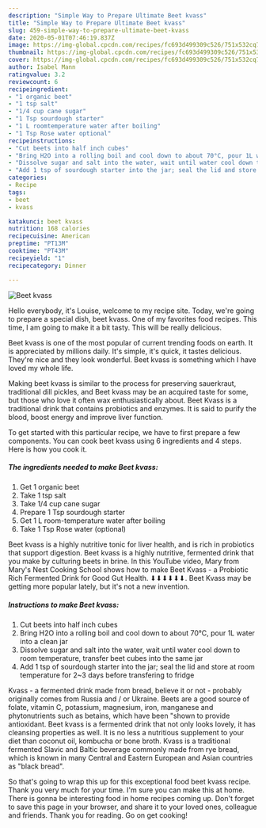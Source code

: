 ```yaml
---
description: "Simple Way to Prepare Ultimate Beet kvass"
title: "Simple Way to Prepare Ultimate Beet kvass"
slug: 459-simple-way-to-prepare-ultimate-beet-kvass
date: 2020-05-01T07:46:19.837Z
image: https://img-global.cpcdn.com/recipes/fc693d499309c526/751x532cq70/beet-kvass-recipe-main-photo.jpg
thumbnail: https://img-global.cpcdn.com/recipes/fc693d499309c526/751x532cq70/beet-kvass-recipe-main-photo.jpg
cover: https://img-global.cpcdn.com/recipes/fc693d499309c526/751x532cq70/beet-kvass-recipe-main-photo.jpg
author: Isabel Mann
ratingvalue: 3.2
reviewcount: 6
recipeingredient:
- "1 organic beet"
- "1 tsp salt"
- "1/4 cup cane sugar"
- "1 Tsp sourdough starter"
- "1 L roomtemperature water after boiling"
- "1 Tsp Rose water optional"
recipeinstructions:
- "Cut beets into half inch cubes"
- "Bring H2O into a rolling boil and cool down to about 70°C, pour 1L water into a clean jar"
- "Dissolve sugar and salt into the water, wait until water cool down to room temperature, transfer beet cubes into the same jar"
- "Add 1 tsp of sourdough starter into the jar; seal the lid and store at room temperature for 2~3 days before transfering to fridge"
categories:
- Recipe
tags:
- beet
- kvass

katakunci: beet kvass 
nutrition: 168 calories
recipecuisine: American
preptime: "PT13M"
cooktime: "PT43M"
recipeyield: "1"
recipecategory: Dinner

---
```



![Beet kvass](https://img-global.cpcdn.com/recipes/fc693d499309c526/751x532cq70/beet-kvass-recipe-main-photo.jpg)

Hello everybody, it's Louise, welcome to my recipe site. Today, we're going to prepare a special dish, beet kvass. One of my favorites food recipes. This time, I am going to make it a bit tasty. This will be really delicious.

Beet kvass is one of the most popular of current trending foods on earth. It is appreciated by millions daily. It's simple, it's quick, it tastes delicious. They're nice and they look wonderful. Beet kvass is something which I have loved my whole life.

Making beet kvass is similar to the process for preserving sauerkraut, traditional dill pickles, and Beet kvass may be an acquired taste for some, but those who love it often wax enthusiastically about. Beet Kvass is a traditional drink that contains probiotics and enzymes. It is said to purify the blood, boost energy and improve liver function.


To get started with this particular recipe, we have to first prepare a few components. You can cook beet kvass using 6 ingredients and 4 steps. Here is how you cook it.

<!--inarticleads1-->

##### The ingredients needed to make Beet kvass:

1. Get 1 organic beet
1. Take 1 tsp salt
1. Take 1/4 cup cane sugar
1. Prepare 1 Tsp sourdough starter
1. Get 1 L room-temperature water after boiling
1. Take 1 Tsp Rose water (optional)


Beet kvass is a highly nutritive tonic for liver health, and is rich in probiotics that support digestion. Beet kvass is a highly nutritive, fermented drink that you make by culturing beets in brine. In this YouTube video, Mary from Mary&#39;s Nest Cooking School shows how to make Beet Kvass - a Probiotic Rich Fermented Drink for Good Gut Health. ⬇⬇⬇⬇⬇⬇. Beet Kvass may be getting more popular lately, but it&#39;s not a new invention. 

<!--inarticleads2-->

##### Instructions to make Beet kvass:

1. Cut beets into half inch cubes
1. Bring H2O into a rolling boil and cool down to about 70°C, pour 1L water into a clean jar
1. Dissolve sugar and salt into the water, wait until water cool down to room temperature, transfer beet cubes into the same jar
1. Add 1 tsp of sourdough starter into the jar; seal the lid and store at room temperature for 2~3 days before transfering to fridge


Kvass - a fermented drink made from bread, believe it or not - probably originally comes from Russia and / or Ukraine. Beets are a good source of folate, vitamin C, potassium, magnesium, iron, manganese and phytonutrients such as betains, which have been &#34;shown to provide antioxidant. Beet kvass is a fermented drink that not only looks lovely, it has cleansing properties as well. It is no less a nutritious supplement to your diet than coconut oil, kombucha or bone broth. Kvass is a traditional fermented Slavic and Baltic beverage commonly made from rye bread, which is known in many Central and Eastern European and Asian countries as &#34;black bread&#34;. 

So that's going to wrap this up for this exceptional food beet kvass recipe. Thank you very much for your time. I'm sure you can make this at home. There is gonna be interesting food in home recipes coming up. Don't forget to save this page in your browser, and share it to your loved ones, colleague and friends. Thank you for reading. Go on get cooking!
